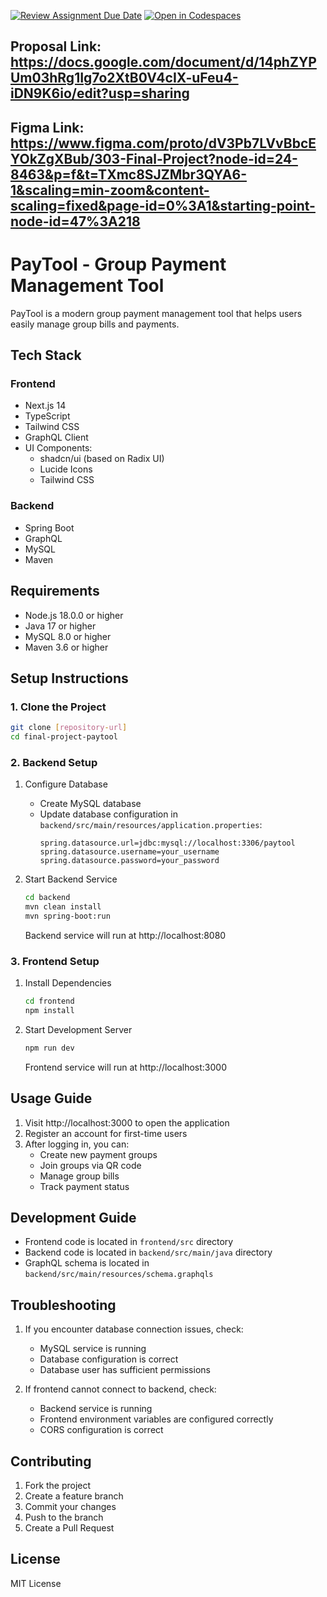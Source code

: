 [![Review Assignment Due Date](https://classroom.github.com/assets/deadline-readme-button-22041afd0340ce965d47ae6ef1cefeee28c7c493a6346c4f15d667ab976d596c.svg)](https://classroom.github.com/a/L1CTotQ-)
[![Open in Codespaces](https://classroom.github.com/assets/launch-codespace-2972f46106e565e64193e422d61a12cf1da4916b45550586e14ef0a7c637dd04.svg)](https://classroom.github.com/open-in-codespaces?assignment_repo_id=19449155)


## Proposal Link: https://docs.google.com/document/d/14phZYPUm03hRg1Ig7o2XtB0V4cIX-uFeu4-iDN9K6io/edit?usp=sharing

## Figma Link: https://www.figma.com/proto/dV3Pb7LVvBbcEYOkZgXBub/303-Final-Project?node-id=24-8463&p=f&t=TXmc8SJZMbr3QYA6-1&scaling=min-zoom&content-scaling=fixed&page-id=0%3A1&starting-point-node-id=47%3A218

# PayTool - Group Payment Management Tool

PayTool is a modern group payment management tool that helps users easily manage group bills and payments.

## Tech Stack

### Frontend
- Next.js 14
- TypeScript
- Tailwind CSS
- GraphQL Client
- UI Components:
  - shadcn/ui (based on Radix UI)
  - Lucide Icons
  - Tailwind CSS

### Backend
- Spring Boot
- GraphQL
- MySQL
- Maven

## Requirements

- Node.js 18.0.0 or higher
- Java 17 or higher
- MySQL 8.0 or higher
- Maven 3.6 or higher

## Setup Instructions

### 1. Clone the Project
```bash
git clone [repository-url]
cd final-project-paytool
```

### 2. Backend Setup

1. Configure Database
   - Create MySQL database
   - Update database configuration in `backend/src/main/resources/application.properties`:
     ```properties
     spring.datasource.url=jdbc:mysql://localhost:3306/paytool
     spring.datasource.username=your_username
     spring.datasource.password=your_password
     ```

2. Start Backend Service
   ```bash
   cd backend
   mvn clean install
   mvn spring-boot:run
   ```
   Backend service will run at http://localhost:8080

### 3. Frontend Setup

1. Install Dependencies
   ```bash
   cd frontend
   npm install
   ```

2. Start Development Server
   ```bash
   npm run dev
   ```
   Frontend service will run at http://localhost:3000

## Usage Guide

1. Visit http://localhost:3000 to open the application
2. Register an account for first-time users
3. After logging in, you can:
   - Create new payment groups
   - Join groups via QR code
   - Manage group bills
   - Track payment status

## Development Guide

- Frontend code is located in `frontend/src` directory
- Backend code is located in `backend/src/main/java` directory
- GraphQL schema is located in `backend/src/main/resources/schema.graphqls`

## Troubleshooting

1. If you encounter database connection issues, check:
   - MySQL service is running
   - Database configuration is correct
   - Database user has sufficient permissions

2. If frontend cannot connect to backend, check:
   - Backend service is running
   - Frontend environment variables are configured correctly
   - CORS configuration is correct

## Contributing

1. Fork the project
2. Create a feature branch
3. Commit your changes
4. Push to the branch
5. Create a Pull Request

## License

MIT License
